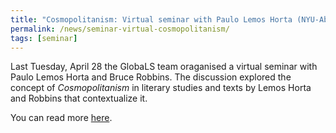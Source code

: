 ```yaml
---
title: "Cosmopolitanism: Virtual seminar with Paulo Lemos Horta (NYU-Abu Dhabi) and Bruce Robbins (Columbia University)"
permalink: /news/seminar-virtual-cosmopolitanism/
tags: [seminar]
---
```

Last Tuesday, April 28 the GlobaLS team oraganised a virtual seminar with Paulo Lemos Horta and Bruce Robbins. The discussion explored the concept of _Cosmopolitanism_ in literary studies and texts by Lemos Horta and Robbins that contextualize it.

You can read more [here](https://globals.research.uoc.edu/activities/group-seminars/).
